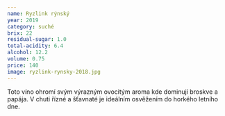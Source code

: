```yaml
---
name: Ryzlink rýnský
year: 2019
category: suché
brix: 22
residual-sugar: 1.0
total-acidity: 6.4
alcohol: 12.2
volume: 0.75
price: 140
image: ryzlink-rynsky-2018.jpg
---
```


Toto víno ohromí svým výrazným ovocitým aroma kde dominují broskve a papája. V chuti řízné a šťavnaté je ideálním osvěžením do horkého letního dne.